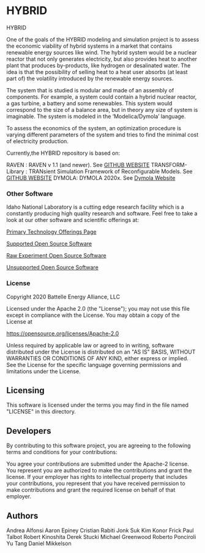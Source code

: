 # HYBRID
HYBRID 

One of the goals of the HYBRID modeling and simulation project is to assess the economic viability of hybrid systems in a market that contains renewable energy sources like wind. The hybrid system would be a nuclear reactor that not only generates electricity, but also provides heat to another plant that produces by-products, like hydrogen or desalinated water. The idea is that the possibility of selling heat to a heat user absorbs (at least part of) the volatility introduced by the renewable energy sources.

The system that is studied is modular and made of an assembly of components. For example, a system could contain a hybrid nuclear reactor, a gas turbine, a battery and some renewables. This system would correspond to the size of a balance area, but in theory any size of system is imaginable. The system is modeled in the ‘Modelica/Dymola’ language.

To assess the economics of the system, an optimization procedure is varying different parameters of the system and tries to find the minimal cost of electricity production. 

Currently,the HYBRID repository is based on:

RAVEN : RAVEN v 1.1 (and newer). See [GITHUB WEBSITE](https://github.com/idaholab/raven)
TRANSFORM-Library : TRANsient Simulation Framework of Reconfigurable Models. See [GITHUB WEBSITE](https://github.com/ORNL-Modelica/TRANSFORM-Library)
DYMOLA: DYMOLA 2020x. See [Dymola Website](https://www.3ds.com/products-services/catia/products/dymola/?woc=%7B%22category%22%3A%5B%22category%2Fdymola%22%5D%7D&wockw=card_content_cta_1_url%3A%22https%3A%2F%2Fblogs.3ds.com%2Fcatia%2F%22)

 
### Other Software
Idaho National Laboratory is a cutting edge research facility which is a constantly producing high quality research and software. Feel free to take a look at our other software and scientific offerings at:

[Primary Technology Offerings Page](https://www.inl.gov/inl-initiatives/technology-deployment)

[Supported Open Source Software](https://github.com/idaholab)

[Raw Experiment Open Source Software](https://github.com/IdahoLabResearch)

[Unsupported Open Source Software](https://github.com/IdahoLabCuttingBoard)

### License

Copyright 2020 Battelle Energy Alliance, LLC

Licensed under the Apache 2.0 (the "License");
you may not use this file except in compliance with the License.
You may obtain a copy of the License at

  https://opensource.org/licenses/Apache-2.0

Unless required by applicable law or agreed to in writing, software
distributed under the License is distributed on an "AS IS" BASIS,
WITHOUT WARRANTIES OR CONDITIONS OF ANY KIND, either express or implied.
See the License for the specific language governing permissions and
limitations under the License.



Licensing
-----
This software is licensed under the terms you may find in the file named "LICENSE" in this directory.


Developers
-----
By contributing to this software project, you are agreeing to the following terms and conditions for your contributions:

You agree your contributions are submitted under the Apache-2 license. You represent you are authorized to make the contributions and grant the license. If your employer has rights to intellectual property that includes your contributions, you represent that you have received permission to make contributions and grant the required license on behalf of that employer.

Authors
-----
Andrea Alfonsi
Aaron Epiney
Cristian Rabiti
Jonk Suk Kim
Konor Frick
Paul Talbot
Robert Kinoshita
Derek Stucki
Michael Greenwood
Roberto Ponciroli
Yu Tang
Daniel Mikkelson
